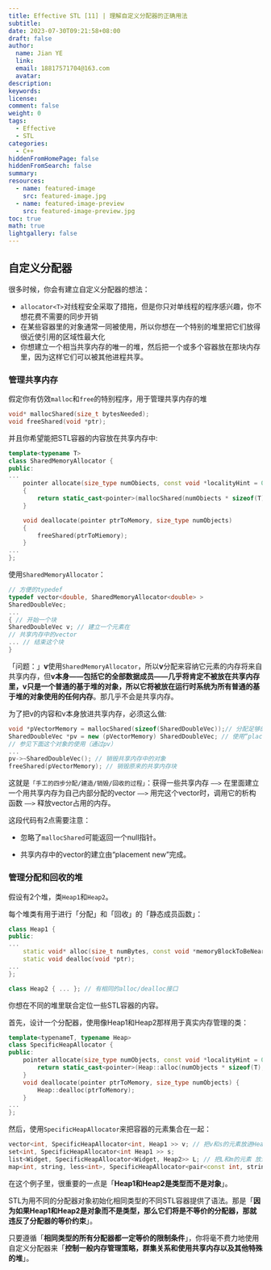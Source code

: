```yaml
---
title: Effective STL [11] | 理解自定义分配器的正确用法
subtitle:
date: 2023-07-30T09:21:58+08:00
draft: false
author:
  name: Jian YE
  link:
  email: 18817571704@163.com
  avatar:
description:
keywords:
license:
comment: false
weight: 0
tags:
  - Effective
  - STL
categories:
  - C++
hiddenFromHomePage: false
hiddenFromSearch: false
summary:
resources:
  - name: featured-image
    src: featured-image.jpg
  - name: featured-image-preview
    src: featured-image-preview.jpg
toc: true
math: true
lightgallery: false
---
```


<!-- {{< admonition quote "quote" false >}}
note abstract info tip success question warning failure danger bug example quote
{{< /admonition >}} -->

<!--more-->

## 自定义分配器

很多时候，你会有建立自定义分配器的想法：

- `allocator<T>`对线程安全采取了措拖，但是你只对单线程的程序感兴趣，你不想花费不需要的同步开销
- 在某些容器里的对象通常一同被使用，所以你想在一个特别的堆里把它们放得很近使引用的区域性最大化
- 你想建立一个相当共享内存的唯一的堆，然后把一个或多个容器放在那块内存里，因为这样它们可以被其他进程共享。

### 管理共享内存

假定你有仿效`malloc`和`free`的特别程序，用于管理共享内存的堆
```c++
void* mallocShared(size_t bytesNeeded);
void freeShared(void *ptr);
```

并且你希望能把STL容器的内容放在共享内存中:
```c++
template<typename T>
class SharedMemoryAllocator {
public:
...
    pointer allocate(size_type numObiects, const void *localityHint = 0)
    {
        return static_cast<pointer>(mallocShared(numObiects * sizeof(T)));
    }

    void deallocate(pointer ptrToMemory, size_type numObjects)
    {
        freeShared(ptrToMiemory);
    }
...
};
```

使用`SharedMemoryAllocator`：

```c++
// 方便的typedef
typedef vector<double, SharedMemoryAllocator<double> >
SharedDoubleVec;
...
{ // 开始一个块
SharedDoubleVec v; // 建立一个元素在
// 共享内存中的vector
... // 结束这个块
}
```

「问题：」**v**使用`SharedMemoryAllocator`，所以**v**分配来容纳它元素的内存将来自共享内存，但**v本身——包括它的全部数据成员——几乎将肯定不被放在共享内存里，v只是一个普通的基于堆的对象，所以它将被放在运行时系统为所有普通的基于堆的对象使用的任何内存**。那几乎不会是共享内存。</br>

为了把v的内容和v本身放进共享内存，必须这么做:
```c++
void *pVectorMemory = mallocShared(sizeof(SharedDoubleVec));// 分配足够的共享内存来容纳一个SharedDoubleVec对象
SharedDoubleVec *pv = new (pVectorMemory) SharedDoubleVec; // 使用“placement new”来 在那块内存中建立 一个SharedDoubleVec对象；
// 参见下面这个对象的使用（通过pv）
...
pv->~SharedDoubleVec(); // 销毁共享内存中的对象
freeShared(pVectorMemory); // 销毁原来的共享内存块
```
这就是`「手工的四步分配/建造/销毁/回收的过程」`：获得一些共享内存 `——>` 在里面建立一个用共享内存为自己内部分配的vector `——>` 用完这个vector时，调用它的析构函数 `——>` 释放vector占用的内存。

这段代码有2点需要注意：

- 忽略了`mallocShared`可能返回一个null指针。

- 共享内存中的vector的建立由“placement new”完成。

### 管理分配和回收的堆

假设有2个堆，类`Heap1`和`Heap2`。

每个堆类有用于进行「分配」和「回收」的「静态成员函数」：

```c++
class Heap1 {
public:
...
    static void* alloc(size_t numBytes, const void *memoryBlockToBeNear);
    static void dealloc(void *ptr);
...
};

class Heap2 { ... }; // 有相同的alloc/dealloc接口
```

你想在不同的堆里联合定位一些STL容器的内容。

首先，设计一个分配器，使用像Heap1和Heap2那样用于真实内存管理的类：

```c++
template<typenameT, typename Heap>
class SpecificHeapAllocator {
public:
    pointer allocate(size_type numObjects, const void *localityHint = 0) {
        return static_cast<pointer>(Heap::alloc(numObjects * sizeof(T), localityHint));
    }
    void deallocate(pointer ptrToMemory, size_type numObjects) {
        Heap::dealloc(ptrToMemory);
    }
...
};
```

然后，使用`SpecificHeapAllocator`来把容器的元素集合在一起：

```c++
vector<int, SpecificHeapAllocator<int, Heap1 >> v; // 把v和s的元素放进Heap1
set<int, SpecificHeapAllocator<int Heap1 >> s;
list<Widget, SpecificHeapAllocator<Widget, Heap2>> L; // 把L和m的元素 放进Heap2
map<int, string, less<int>, SpecificHeapAllocator<pair<const int, string>, Heap2>> m;
```
在这个例子里，很重要的一点是「**Heap1和Heap2是类型而不是对象**」。

STL为用不同的分配器对象初始化相同类型的不同STL容器提供了语法。那是「**因为如果Heap1和Heap2是对象而不是类型，那么它们将是不等价的分配器，那就违反了分配器的等价约束**」。

只要遵循「**相同类型的所有分配器都一定等价的限制条件**」，你将毫不费力地使用自定义分配器来「**控制一般内存管理策略，群集关系和使用共享内存以及其他特殊的堆**」。